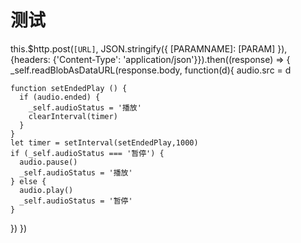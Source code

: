 # 测试

this.$http.post(`[URL]`, JSON.stringify({
  [PARAMNAME]: [PARAM]
}), {headers: {'Content-Type': 'application/json'}}).then((response) => {
  _self.readBlobAsDataURL(response.body, function(d){
    audio.src = d

    function setEndedPlay () {
      if (audio.ended) {
        _self.audioStatus = '播放'
        clearInterval(timer)
      }
    }
    let timer = setInterval(setEndedPlay,1000)
    if (_self.audioStatus === '暂停') {
      audio.pause()
      _self.audioStatus = '播放'
    } else {
      audio.play()
      _self.audioStatus = '暂停'
    }
  })
})
